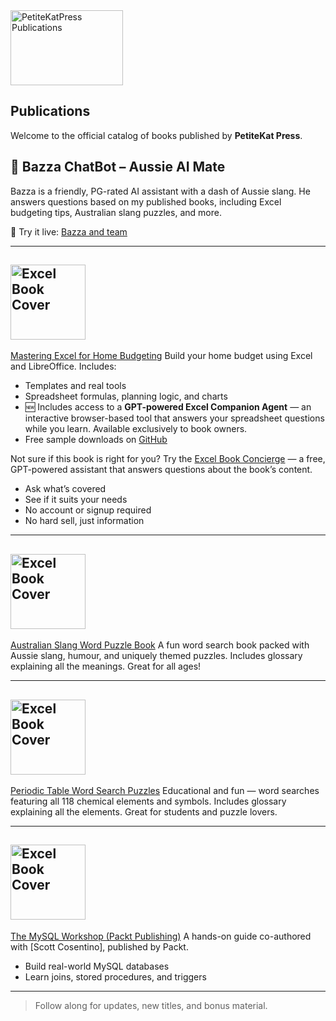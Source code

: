 <img src="https://github.com/user-attachments/assets/eb431e4e-bb22-4a4f-9abc-2b799232af82" width="180" height="120" alt="PetiteKatPress Publications" />

## Publications

Welcome to the official catalog of books published by **PetiteKat Press**.

## 🦘 Bazza ChatBot – Aussie AI Mate
Bazza is a friendly, PG-rated AI assistant with a dash of Aussie slang. He answers questions based on my published books, including Excel budgeting tips, Australian slang puzzles, and more.

🔗 Try it live: [Bazza and team](https://chatbot-bazza-7lb6eswutzya6xsnwwa6s9.streamlit.app/)

---
## <img src="https://github.com/user-attachments/assets/01dc2b0b-f324-4b3d-8a8a-3f1dc3cb5a67" height="120" alt="Excel Book Cover" />

[Mastering Excel for Home Budgeting](https://www.amazon.com/dp/B0FF377S6T)
Build your home budget using Excel and LibreOffice. Includes:
- Templates and real tools
- Spreadsheet formulas, planning logic, and charts
- 🆕 Includes access to a **GPT-powered Excel Companion Agent** — an interactive browser-based tool that answers your spreadsheet questions while you learn. Available exclusively to book owners.
- Free sample downloads on [GitHub](https://github.com/PetiteKatPress/Mastering-Excel-for-Home-Budgeting-Samples)

Not sure if this book is right for you?
Try the <a href="https://excel-book-concierge-ncxabfsp9hpt9nasubbxa7.streamlit.app/" target="_blank" rel="noopener noreferrer">Excel Book Concierge</a> — a free, GPT-powered assistant that answers questions about the book’s content.
- Ask what’s covered
- See if it suits your needs
- No account or signup required
- No hard sell, just information

---

## <img src="https://github.com/user-attachments/assets/c0e9ff51-5f51-41c3-84f9-789b73d15d34" height="120" alt="Excel Book Cover" />

[Australian Slang Word Puzzle Book](https://www.amazon.com/dp/B0DX7CQQNN)
A fun word search book packed with Aussie slang, humour, and uniquely themed puzzles. Includes glossary explaining all the meanings. Great for all ages!

---

## <img src="https://github.com/user-attachments/assets/23befb43-12ff-4a31-a03a-02fce58ff6ee" height="120" alt="Excel Book Cover" />

[Periodic Table Word Search Puzzles](https://www.amazon.com/dp/B0DYK9GP2V)
Educational and fun — word searches featuring all 118 chemical elements and symbols. Includes glossary explaining all the elements. Great for students and puzzle lovers.

---

## <img src="https://github.com/user-attachments/assets/7ae9df7b-ac6a-4948-aeec-fdcdc3698661" height="120" alt="Excel Book Cover" />

[The MySQL Workshop (Packt Publishing)](https://www.amazon.com/MySQL-Workshop-Interactive-Approach-Learning-ebook/dp/B084T32T3B)
A hands-on guide co-authored with [Scott Cosentino], published by Packt.
- Build real-world MySQL databases
- Learn joins, stored procedures, and triggers

---

> Follow along for updates, new titles, and bonus material.
